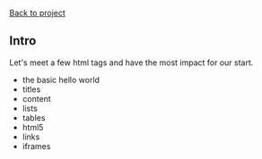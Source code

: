 [Back to project](../README.md)

## Intro

Let's meet a few html tags and have the most impact for our start.

- the basic hello world
- titles
- content
- lists
- tables
- html5
- links
- iframes
